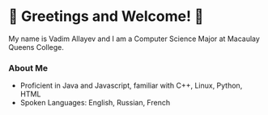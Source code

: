 <!--
### Hi there 👋
-->
<!--
**VadimAllayev/VadimAllayev** is a ✨ _special_ ✨ repository because its `README.md` (this file) appears on your GitHub profile.

Here are some ideas to get you started:

- 🔭 I’m currently working on ...
- 🌱 I’m currently learning ...
- 👯 I’m looking to collaborate on ...
- 🤔 I’m looking for help with ...
- 💬 Ask me about ...
- 📫 How to reach me: ...
- 😄 Pronouns: ...
- ⚡ Fun fact: ...
-->

<!DOCTYPE html>
<html>
  <body>
    <h1>🦆 Greetings and Welcome! 🥐</h1>
    <p> My name is Vadim Allayev and I am a Computer Science Major at Macaulay Queens College. </p>
    <h3>About Me</h3>
    <ul>
      <li>Proficient in Java and Javascript, familiar with C++, Linux, Python, HTML</li>
      <li>Spoken Languages: English, Russian, French</li>
    </ul>
  </body>
</html>
